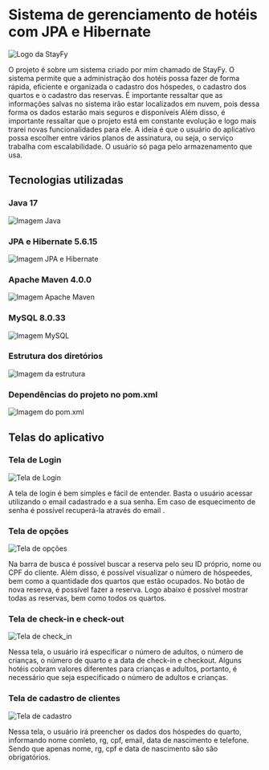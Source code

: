 
# Sistema de gerenciamento de hotéis com JPA e Hibernate

![Logo da StayFy](https://i.imgur.com/wd6Wq99.png)

O projeto é sobre um sistema criado por mim chamado 
de StayFy. O sistema permite que a administração dos 
hotéis possa fazer de forma rápida, 
eficiente e organizada o cadastro dos hóspedes, 
o cadastro dos quartos e o cadastro das reservas. É importante ressaltar que as 
informações salvas no sistema irão estar localizados em nuvem, pois dessa forma os
dados estarão mais seguros e disponíveis 
Além disso, é importante ressaltar que o projeto está 
em constante evolução e logo mais trarei novas 
funcionalidades para ele. A ideia é que o usuário do aplicativo possa escolher
entre vários planos de assinatura, ou seja, o serviço trabalha com escalabilidade. 
O usuário só paga pelo armazenamento que usa.

## Tecnologias utilizadas 

### Java 17
![Imagem Java](https://th.bing.com/th/id/R.fcb9bf4f7b1c2a15445450b9e20711c7?rik=t3DOw4O5XsNI4Q&pid=ImgRaw&r=0)

### JPA e Hibernate 5.6.15
![Imagem JPA e Hibernate](https://th.bing.com/th/id/R.abfb5be086b83901d8e911611f948cfe?rik=aiTxpwhDsA251Q&riu=http%3a%2f%2fwww.formadoresit.es%2fwp-content%2fuploads%2f2018%2f07%2fjpa_hibernate.png&ehk=1WBsnxS5vmkfuCITGc52x8kClJ6xv33ziA4hKDf4194%3d&risl=&pid=ImgRaw&r=0)

### Apache Maven 4.0.0
![Imagem Apache Maven](https://th.bing.com/th/id/OIP.xs-AOeTbtv0UukYu-Uu2mAHaB4?rs=1&pid=ImgDetMain)

### MySQL 8.0.33
![Imagem MySQL](https://th.bing.com/th/id/OIP.JVt34lGxmm0GAGNNL_mwBgHaHa?rs=1&pid=ImgDetMain)

### Estrutura dos diretórios
![Imagem da estrutura](https://i.imgur.com/LoHb8rK.png)

### Dependências do projeto no pom.xml
![Imagem do pom.xml](https://i.imgur.com/BtwKQ86.png)

## Telas do aplicativo 


### Tela de Login

![Tela de Login](https://i.imgur.com/dDxbA2S.jpeg)

A tela de login é 
bem simples e fácil de entender. 
Basta o usuário acessar utilizando o email 
cadastrado e a sua senha. Em caso de esquecimento de 
senha é possível recuperá-la através do email .

### Tela de opções

![Tela de opções](https://i.imgur.com/eTNALaY.jpg)

Na barra de busca é possível buscar a reserva pelo seu ID próprio, 
nome ou CPF do cliente. Além disso, é possível visualizar o número de hóspeedes,
bem como a quantidade dos quartos que estão ocupados.
No botão de nova reserva, é possível fazer a reserva.
Logo abaixo é possível mostrar todas as reservas,
bem como todos os quartos.

### Tela de check-in e check-out

![Tela de check_in](https://i.imgur.com/KFClBPF.jpeg)

Nessa tela, o usuário irá especificar
o número de adultos, o número de crianças, o número de quarto
e a data de check-in e checkout. Alguns hotéis
cobram valores diferentes para crianças e adultos, 
portanto, é necessário
que seja especificado o número de adultos e crianças.

### Tela de cadastro de clientes

![Tela de cadastro](https://i.imgur.com/c4Aky9v.jpeg)

Nessa tela, o usuário irá preencher os dados dos hóspedes do quarto, informando nome comleto,
rg, cpf, email, data de nascimento e telefone.
Sendo que apenas nome, rg, cpf e  data de nascimento são são obrigatórios.

